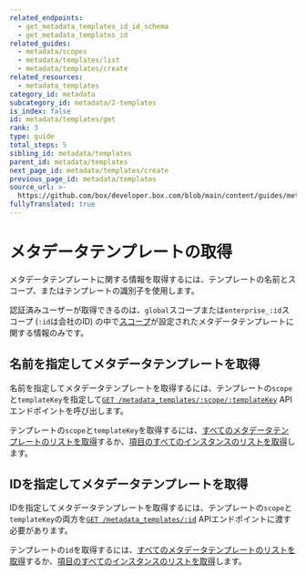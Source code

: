 ```yaml
---
related_endpoints:
  - get_metadata_templates_id_id_schema
  - get_metadata_templates_id
related_guides:
  - metadata/scopes
  - metadata/templates/list
  - metadata/templates/create
related_resources:
  - metadata_templates
category_id: metadata
subcategory_id: metadata/2-templates
is_index: false
id: metadata/templates/get
rank: 3
type: guide
total_steps: 5
sibling_id: metadata/templates
parent_id: metadata/templates
next_page_id: metadata/templates/create
previous_page_id: metadata/templates
source_url: >-
  https://github.com/box/developer.box.com/blob/main/content/guides/metadata/2-templates/3-get.md
fullyTranslated: true
---
```

# メタデータテンプレートの取得

メタデータテンプレートに関する情報を取得するには、テンプレートの名前とスコープ、またはテンプレートの識別子を使用します。

<Message>

認証済みユーザーが取得できるのは、`global`スコープまたは`enterprise_:id`スコープ (`:id`は会社のID) の中で[スコープ][scopes]が設定されたメタデータテンプレートに関する情報のみです。

</Message>

## 名前を指定してメタデータテンプレートを取得

名前を指定してメタデータテンプレートを取得するには、テンプレートの`scope`と`templateKey`を指定して[`GET
/metadata_templates/:scope/:templateKey`][e_by_name] APIエンドポイントを呼び出します。

<Samples id="get_metadata_templates_id_id_schema">

</Samples>

<Message>

テンプレートの`scope`と`templateKey`を取得するには、[すべてのメタデータテンプレートのリストを取得][g_list_templates]するか、[項目のすべてのインスタンスのリストを取得][g_list_instances_item]します。

</Message>

## IDを指定してメタデータテンプレートを取得

IDを指定してメタデータテンプレートを取得するには、テンプレートの`scope`と`templateKey`の両方を[`GET
/metadata_templates/:id`][e_by_id] APIエンドポイントに渡す必要があります。

<Samples id="get_metadata_templates_id">

</Samples>

<Message>

テンプレートの`id`を取得するには、[すべてのメタデータテンプレートのリストを取得][g_list_templates]するか、[項目のすべてのインスタンスのリストを取得][g_list_instances_item]します。

</Message>

[e_by_name]: e://get_metadata_templates_id_id_schema

[e_by_id]: e://get_metadata_templates_id

[scopes]: g://metadata/scopes

[g_list_templates]: g://metadata/templates/list

[g_list_instances_item]: g://metadata/instances/list

